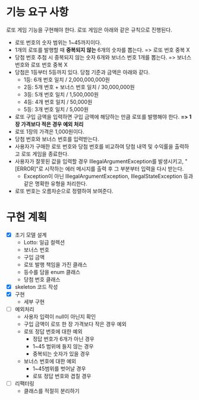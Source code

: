 # 기능 요구 사항

로또 게임 기능을 구현해야 한다. 로또 게임은 아래와 같은 규칙으로 진행된다.
- 로또 번호의 숫자 범위는 1~45까지이다.
- 1개의 로또를 발행할 때 **중복되지 않는** 6개의 숫자를 뽑는다. => 로또 번호 중복 X
- 당첨 번호 추첨 시 중복되지 않는 숫자 6개와 보너스 번호 1개를 뽑는다. => 보너스 번호와 로또 번호 중복 X
- 당첨은 1등부터 5등까지 있다. 당첨 기준과 금액은 아래와 같다.
    - 1등: 6개 번호 일치 / 2,000,000,000원
    - 2등: 5개 번호 + 보너스 번호 일치 / 30,000,000원
    - 3등: 5개 번호 일치 / 1,500,000원
    - 4등: 4개 번호 일치 / 50,000원
    - 5등: 3개 번호 일치 / 5,000원
- 로또 구입 금액을 입력하면 구입 금액에 해당하는 만큼 로또를 발행해야 한다. **=> 1장 가격보다 적은 경우 예외 처리**  
- 로또 1장의 가격은 1,000원이다. 
- 당첨 번호와 보너스 번호를 입력받는다.
- 사용자가 구매한 로또 번호와 당첨 번호를 비교하여 당첨 내역 및 수익률을 출력하고 로또 게임을 종료한다. 
- 사용자가 잘못된 값을 입력할 경우 IllegalArgumentException를 발생시키고, "[ERROR]"로 시작하는 에러 메시지를 출력 후 그 부분부터 입력을 다시 받는다. 
  - Exception이 아닌 IllegalArgumentException, IllegalStateException 등과 같은 명확한 유형을 처리한다.
- 로또 번호는 오름차순으로 정렬하여 보여준다.
# 구현 계획
- [x] 초기 모델 설계
  - Lotto: 일급 컬렉션
  - 보너스 번호
  - 구입 금액
  - 로또 발행 책임을 가진 클래스
  - 등수를 담을 enum 클래스
  - 당첨 번호 클래스
- [x] skeleton 코드 작성
- [x] 구현
  - 세부 구현
- [ ] 예외처리
  - 사용자 입력이 null이 아닌지 확인
  - 구입 금액이 로또 한 장 가격보다 작은 경우 예외
  - 로또 정답 번호에 대한 예외
    - 정답 번호가 6개가 아닌 경우
    - 1~45 범위에 들지 않는 경우
    - 중복되는 숫자가 있을 경우
  - 보너스 번호에 대한 예외
    - 1~45범위를 벗어날 경우
    - 로또 정답 번호와 겹칠 경우
- [ ] 리팩터링 
  - 클래스를 적절히 분리하기